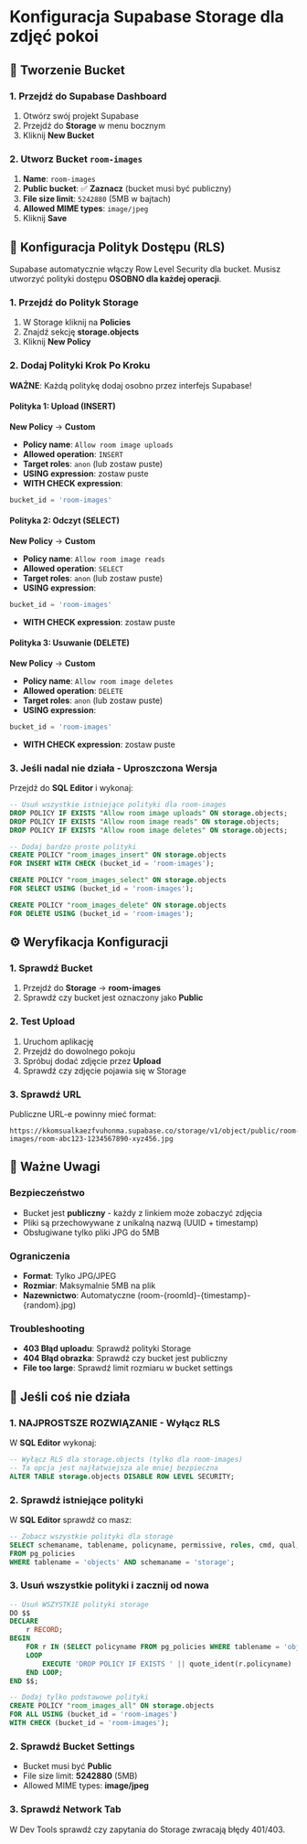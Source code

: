 # Konfiguracja Supabase Storage dla zdjęć pokoi

## 📁 Tworzenie Bucket

### 1. Przejdź do Supabase Dashboard
1. Otwórz swój projekt Supabase
2. Przejdź do **Storage** w menu bocznym
3. Kliknij **New Bucket**

### 2. Utworz Bucket `room-images`
1. **Name**: `room-images`
2. **Public bucket**: ✅ **Zaznacz** (bucket musi być publiczny)
3. **File size limit**: `5242880` (5MB w bajtach)
4. **Allowed MIME types**: `image/jpeg`
5. Kliknij **Save**

## 🔐 Konfiguracja Polityk Dostępu (RLS)

Supabase automatycznie włączy Row Level Security dla bucket. Musisz utworzyć polityki dostępu **OSOBNO dla każdej operacji**.

### 1. Przejdź do Polityk Storage
1. W Storage kliknij na **Policies**
2. Znajdź sekcję **storage.objects**
3. Kliknij **New Policy**

### 2. Dodaj Polityki Krok Po Kroku

**WAŻNE**: Każdą politykę dodaj osobno przez interfejs Supabase!

#### Polityka 1: Upload (INSERT)
**New Policy** → **Custom**
- **Policy name**: `Allow room image uploads`
- **Allowed operation**: `INSERT`
- **Target roles**: `anon` (lub zostaw puste)
- **USING expression**: zostaw puste
- **WITH CHECK expression**:
```sql
bucket_id = 'room-images'
```

#### Polityka 2: Odczyt (SELECT) 
**New Policy** → **Custom**
- **Policy name**: `Allow room image reads`
- **Allowed operation**: `SELECT`  
- **Target roles**: `anon` (lub zostaw puste)
- **USING expression**:
```sql
bucket_id = 'room-images'
```
- **WITH CHECK expression**: zostaw puste

#### Polityka 3: Usuwanie (DELETE)
**New Policy** → **Custom**
- **Policy name**: `Allow room image deletes`
- **Allowed operation**: `DELETE`
- **Target roles**: `anon` (lub zostaw puste)  
- **USING expression**:
```sql
bucket_id = 'room-images'
```
- **WITH CHECK expression**: zostaw puste

### 3. Jeśli nadal nie działa - Uproszczona Wersja

Przejdź do **SQL Editor** i wykonaj:

```sql
-- Usuń wszystkie istniejące polityki dla room-images
DROP POLICY IF EXISTS "Allow room image uploads" ON storage.objects;
DROP POLICY IF EXISTS "Allow room image reads" ON storage.objects; 
DROP POLICY IF EXISTS "Allow room image deletes" ON storage.objects;

-- Dodaj bardzo proste polityki
CREATE POLICY "room_images_insert" ON storage.objects
FOR INSERT WITH CHECK (bucket_id = 'room-images');

CREATE POLICY "room_images_select" ON storage.objects  
FOR SELECT USING (bucket_id = 'room-images');

CREATE POLICY "room_images_delete" ON storage.objects
FOR DELETE USING (bucket_id = 'room-images');
```

## ⚙️ Weryfikacja Konfiguracji

### 1. Sprawdź Bucket
1. Przejdź do **Storage** → **room-images**
2. Sprawdź czy bucket jest oznaczony jako **Public**

### 2. Test Upload
1. Uruchom aplikację
2. Przejdź do dowolnego pokoju
3. Spróbuj dodać zdjęcie przez **Upload**
4. Sprawdź czy zdjęcie pojawia się w Storage

### 3. Sprawdź URL
Publiczne URL-e powinny mieć format:
```
https://kkomsualkaezfvuhonma.supabase.co/storage/v1/object/public/room-images/room-abc123-1234567890-xyz456.jpg
```

## 🚨 Ważne Uwagi

### Bezpieczeństwo
- Bucket jest **publiczny** - każdy z linkiem może zobaczyć zdjęcia
- Pliki są przechowywane z unikalną nazwą (UUID + timestamp)
- Obsługiwane tylko pliki JPG do 5MB

### Ograniczenia
- **Format**: Tylko JPG/JPEG
- **Rozmiar**: Maksymalnie 5MB na plik
- **Nazewnictwo**: Automatyczne (room-{roomId}-{timestamp}-{random}.jpg)

### Troubleshooting
- **403 Błąd uploadu**: Sprawdź polityki Storage
- **404 Błąd obrazka**: Sprawdź czy bucket jest publiczny
- **File too large**: Sprawdź limit rozmiaru w bucket settings

## 🔄 Jeśli coś nie działa

### 1. NAJPROSTSZE ROZWIĄZANIE - Wyłącz RLS
W **SQL Editor** wykonaj:
```sql
-- Wyłącz RLS dla storage.objects (tylko dla room-images)
-- Ta opcja jest najłatwiejsza ale mniej bezpieczna
ALTER TABLE storage.objects DISABLE ROW LEVEL SECURITY;
```

### 2. Sprawdź istniejące polityki
W **SQL Editor** sprawdź co masz:
```sql
-- Zobacz wszystkie polityki dla storage
SELECT schemaname, tablename, policyname, permissive, roles, cmd, qual, with_check
FROM pg_policies 
WHERE tablename = 'objects' AND schemaname = 'storage';
```

### 3. Usuń wszystkie polityki i zacznij od nowa
```sql
-- Usuń WSZYSTKIE polityki storage
DO $$ 
DECLARE 
    r RECORD;
BEGIN 
    FOR r IN (SELECT policyname FROM pg_policies WHERE tablename = 'objects' AND schemaname = 'storage') 
    LOOP 
        EXECUTE 'DROP POLICY IF EXISTS ' || quote_ident(r.policyname) || ' ON storage.objects';
    END LOOP; 
END $$;

-- Dodaj tylko podstawowe polityki
CREATE POLICY "room_images_all" ON storage.objects
FOR ALL USING (bucket_id = 'room-images')
WITH CHECK (bucket_id = 'room-images');
```

### 2. Sprawdź Bucket Settings
- Bucket musi być **Public**
- File size limit: **5242880** (5MB)
- Allowed MIME types: **image/jpeg**

### 3. Sprawdź Network Tab
W Dev Tools sprawdź czy zapytania do Storage zwracają błędy 401/403.
